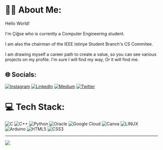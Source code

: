 # 👩‍💻 About Me:
Hello World!<br><br>I'm Çiğse who is currently a Computer Engineering student.<br><br> I am also the chairman of the IEEE Istinye Student Branch's CS Commitee.<br><br>I am drawing myself a career path to create a value, so you can see various projects ​​on my profile. I'm sure I will find my way, Or it will find me. <br>


## 🌐 Socials:
[![Instagram](https://img.shields.io/badge/Instagram-%23E4405F.svg?logo=Instagram&logoColor=white)](https://instagram.com/cigsestack/) [![LinkedIn](https://img.shields.io/badge/LinkedIn-%230077B5.svg?logo=linkedin&logoColor=white)](https://linkedin.com/in/cigsesgi/) [![Medium](https://img.shields.io/badge/Medium-12100E?logo=medium&logoColor=white)](https://medium.com/@cigseesgii) [![Twitter](https://img.shields.io/badge/Twitter-%231DA1F2.svg?logo=Twitter&logoColor=white)](https://twitter.com/cigsesgi) 

# 💻 Tech Stack:
![C](https://img.shields.io/badge/c-%2300599C.svg?style=for-the-badge&logo=c&logoColor=white) ![C++](https://img.shields.io/badge/c++-%2300599C.svg?style=for-the-badge&logo=c%2B%2B&logoColor=white) ![Python](https://img.shields.io/badge/python-3670A0?style=for-the-badge&logo=python&logoColor=ffdd54) ![Oracle](https://img.shields.io/badge/Oracle-F80000?style=for-the-badge&logo=oracle&logoColor=white) ![Google Cloud](https://img.shields.io/badge/Google%20Cloud-%234285F4.svg?style=for-the-badge&logo=google-cloud&logoColor=white) ![Canva](https://img.shields.io/badge/Canva-%2300C4CC.svg?style=for-the-badge&logo=Canva&logoColor=white) ![LINUX](https://img.shields.io/badge/Linux-FCC624?style=for-the-badge&logo=linux&logoColor=black) ![Arduino](https://img.shields.io/badge/-Arduino-00979D?style=for-the-badge&logo=Arduino&logoColor=white) ![HTML5](https://img.shields.io/badge/html5-%23E34F26.svg?style=for-the-badge&logo=html5&logoColor=white) ![CSS3](https://img.shields.io/badge/css3-%231572B6.svg?style=for-the-badge&logo=css3&logoColor=white)


---
[![](https://visitcount.itsvg.in/api?id=cigsesgi&icon=0&color=10)](https://visitcount.itsvg.in)




